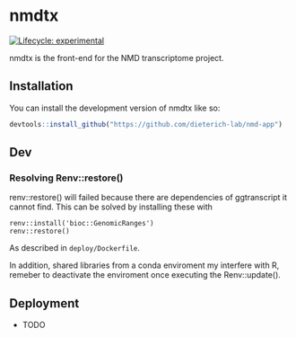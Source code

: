 
<!-- README.md is generated from README.Rmd. Please edit that file -->

# nmdtx

<!-- badges: start -->

[![Lifecycle:
experimental](https://img.shields.io/badge/lifecycle-experimental-orange.svg)](https://lifecycle.r-lib.org/articles/stages.html#experimental)
<!-- badges: end -->

nmdtx is the front-end for the NMD transcriptome project.

## Installation

You can install the development version of nmdtx like so:

``` r
devtools::install_github("https://github.com/dieterich-lab/nmd-app")
```

## Dev

### Resolving Renv::restore()

renv::restore() will failed because there are dependencies of ggtranscript
it cannot find. This can be solved by installing these with 
```
renv::install('bioc::GenomicRanges')
renv::restore()
```
As described in `deploy/Dockerfile`.

In addition, shared libraries from a conda enviroment my interfere with R, 
remeber to deactivate the enviroment once executing the Renv::update().

## Deployment

-   TODO
